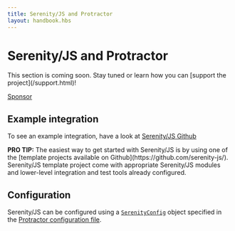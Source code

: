 ```yaml
---
title: Serenity/JS and Protractor
layout: handbook.hbs
---
```

# Serenity/JS and Protractor

<div class="pro-tip">
    <div class="icon"><i class="fas fa-tools"></i></div>
    <div class="text">
        <p>
            This section is coming soon. Stay tuned or learn how you can [support the project](/support.html)!
        </p>
        <p><a class="github-button" href="https://github.com/sponsors/jan-molak" data-icon="octicon-heart" data-size="large" aria-label="Sponsor @jan-molak on GitHub">Sponsor</a></p>
    </div>
</div>

## Example integration

To see an example integration, have a look at [Serenity/JS Github](https://github.com/serenity-js/serenity-js/tree/master/examples)

<div class="pro-tip">
    <div class="icon"><i class="fas fa-lightbulb"></i></div>
    <div class="text"><p><strong>PRO TIP:</strong>
    The easiest way to get started with Serenity/JS is by using one of the [template projects available on Github](https://github.com/serenity-js/). Serenity/JS template project come with appropriate Serenity/JS modules and lower-level integration and test tools already configured.
    </p></div>
</div>

## Configuration

Serenity/JS can be configured using a [`SerenityConfig`](/modules/core/class/src/SerenityConfig.ts~SerenityConfig.html) object specified in the [Protractor configuration file](/modules/protractor). 
